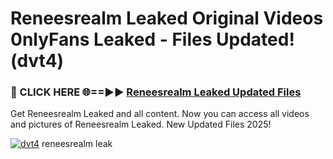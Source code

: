 # Reneesrealm Leaked Original Videos 0nlyFans Leaked - Files Updated! (dvt4)

<h3>🔴 CLICK HERE 🌐==►► <a href="https://tinyurl.com/x26r9saj" rel="nofollow">Reneesrealm Leaked Updated Files</a></h3>

Get Reneesrealm Leaked and all content. Now you can access all videos and pictures of Reneesrealm Leaked. New Updated Files 2025!

[![dvt4](https://i.imgur.com/LkgZPqh.gif)](https://tinyurl.com/x26r9saj)
reneesrealm leak